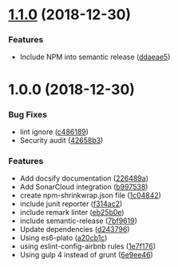 # [1.1.0](https://github.com/AbrahamTewa/starter.react/compare/v1.0.0...v1.1.0) (2018-12-30)


### Features

* Include NPM into semantic release ([ddaeae5](https://github.com/AbrahamTewa/starter.react/commit/ddaeae5))

# 1.0.0 (2018-12-30)


### Bug Fixes

* lint ignore ([c486189](https://github.com/AbrahamTewa/starter.react/commit/c486189))
* Security audit ([42658b3](https://github.com/AbrahamTewa/starter.react/commit/42658b3))


### Features

* Add docsify documentation ([226489a](https://github.com/AbrahamTewa/starter.react/commit/226489a))
* Add SonarCloud integration ([b997538](https://github.com/AbrahamTewa/starter.react/commit/b997538))
* create npm-shrinkwrap.json file ([1c04842](https://github.com/AbrahamTewa/starter.react/commit/1c04842))
* include junit reporter ([f314ac2](https://github.com/AbrahamTewa/starter.react/commit/f314ac2))
* include remark linter ([eb25b0e](https://github.com/AbrahamTewa/starter.react/commit/eb25b0e))
* include semantic-release ([7bf9619](https://github.com/AbrahamTewa/starter.react/commit/7bf9619))
* Update dependencies ([d243796](https://github.com/AbrahamTewa/starter.react/commit/d243796))
* Using es6-plato ([a20cb1c](https://github.com/AbrahamTewa/starter.react/commit/a20cb1c))
* using eslint-config-airbnb rules ([1e7f176](https://github.com/AbrahamTewa/starter.react/commit/1e7f176))
* Using gulp 4 instead of grunt ([6e9ee46](https://github.com/AbrahamTewa/starter.react/commit/6e9ee46))
